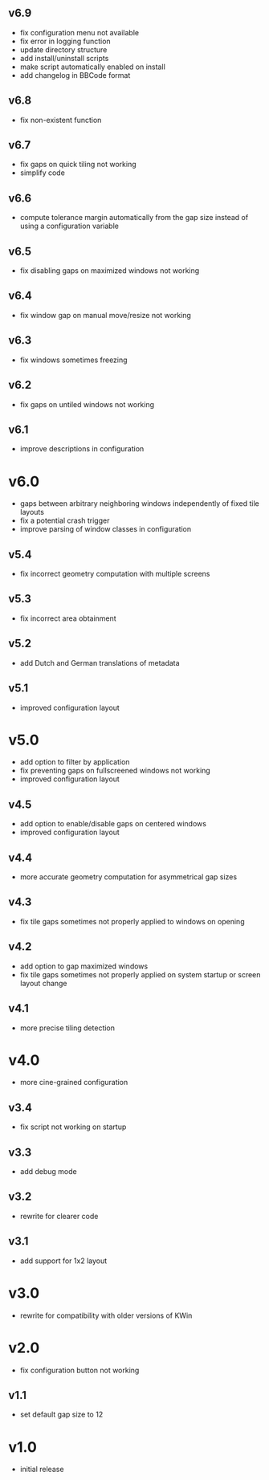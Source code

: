 ## v6.9
- fix configuration menu not available
- fix error in logging function
- update directory structure
- add install/uninstall scripts
- make script automatically enabled on install
- add changelog in BBCode format

## v6.8

- fix non-existent function

## v6.7

- fix gaps on quick tiling not working
- simplify code

## v6.6

- compute tolerance margin automatically from the gap size instead of using a configuration variable

## v6.5

- fix disabling gaps on maximized windows not working

## v6.4

- fix window gap on manual move/resize not working

## v6.3

- fix windows sometimes freezing

## v6.2

- fix gaps on untiled windows not working

## v6.1

- improve descriptions in configuration

# v6.0

- gaps between arbitrary neighboring windows independently of fixed tile layouts
- fix a potential crash trigger
- improve parsing of window classes in configuration

## v5.4

- fix incorrect geometry computation with multiple screens

## v5.3

- fix incorrect area obtainment

## v5.2

- add Dutch and German translations of metadata

## v5.1

- improved configuration layout

# v5.0

- add option to filter by application
- fix preventing gaps on fullscreened windows not working
- improved configuration layout

## v4.5

- add option to enable/disable gaps on centered windows
- improved configuration layout

## v4.4

- more accurate geometry computation for asymmetrical gap sizes

## v4.3

- fix tile gaps sometimes not properly applied to windows on opening

## v4.2

- add option to gap maximized windows
- fix tile gaps sometimes not properly applied on system startup or screen layout change

## v4.1

- more precise tiling detection

# v4.0

- more cine-grained configuration

## v3.4

- fix script not working on startup

## v3.3

- add debug mode

## v3.2

- rewrite for clearer code

## v3.1

- add support for 1x2 layout

# v3.0

- rewrite for compatibility with older versions of KWin

# v2.0

- fix configuration button not working

## v1.1

- set default gap size to 12

# v1.0

- initial release
